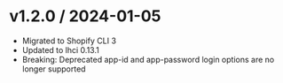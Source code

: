 
v1.2.0 / 2024-01-05
==================

- Migrated to Shopify CLI 3
- Updated to lhci 0.13.1
- Breaking: Deprecated app-id and app-password login options are no longer supported
